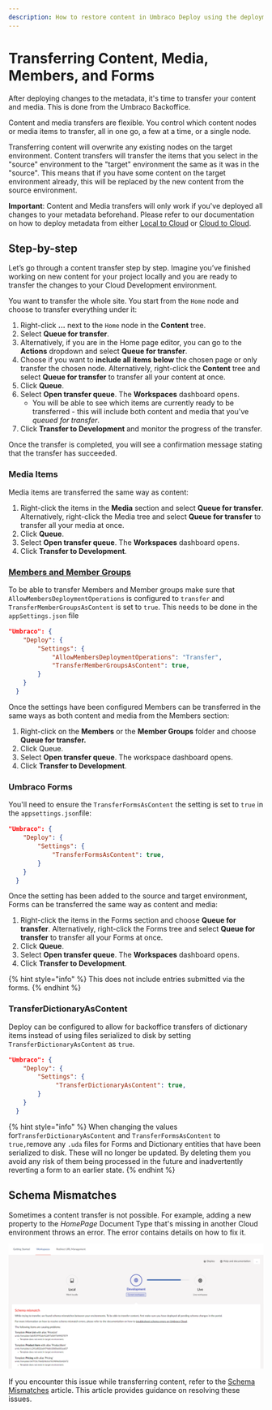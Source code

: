 ```yaml
---
description: How to restore content in Umbraco Deploy using the deployment dashboard
---
```


# Transferring Content, Media, Members, and Forms

After deploying changes to the metadata, it's time to transfer your content and media. This is done from the Umbraco Backoffice.

Content and media transfers are flexible. You control which content nodes or media items to transfer, all in one go, a few at a time, or a single node.

Transferring content will overwrite any existing nodes on the target environment. Content transfers will transfer the items that you select in the "source" environment to the "target" environment the same as it was in the "source". This means that if you have some content on the target environment already, this will be replaced by the new content from the source environment.

**Important**: Content and Media transfers will only work if you've deployed all changes to your metadata beforehand. Please refer to our documentation on how to deploy metadata from either [Local to Cloud](local-to-cloud.md) or [Cloud to Cloud](cloud-to-cloud.md).

## Step-by-step

Let’s go through a content transfer step by step. Imagine you’ve finished working on new content for your project locally and you are ready to transfer the changes to your Cloud Development environment.

You want to transfer the whole site. You start from the `Home` node and choose to transfer everything under it:

1. Right-click **...** next to the `Home` node in the **Content** tree.
2. Select **Queue for transfer**.
3. Alternatively, if you are in the Home page editor, you can go to the **Actions** dropdown and select **Queue for transfer**.
4. Choose if you want to **include all items below** the chosen page or only transfer the chosen node. Alternatively, right-click the **Content** tree and select **Queue for transfer** to transfer all your content at once.
5. Click **Queue**.
6. Select **Open transfer queue**. The **Workspaces** dashboard opens.
   * You will be able to see which items are currently ready to be transferred - this will include both content and media that you've _queued for transfer_.
7. Click **Transfer to Development** and monitor the progress of the transfer.

Once the transfer is completed, you will see a confirmation message stating that the transfer has succeeded.

### Media Items

Media items are transferred the same way as content:

1. Right-click the items in the **Media** section and select **Queue for transfer**. Alternatively, right-click the Media tree and select **Queue for transfer** to transfer all your media at once.
2. Click **Queue**.
3. Select **Open transfer queue**. The **Workspaces** dashboard opens.
4. Click **Transfer to Development**.

### [Members and Member Groups](https://docs.umbraco.com/umbraco-deploy/deploy-settings#allowmembersdeploymentoperations-and-transfermembergroupsascontent)

To be able to transfer Members and Member groups make sure that `AllowMembersDeploymentOperations` is configured to `transfer` and `TransferMemberGroupsAsContent` is set to `true`. This needs to be done in the `appSettings.json` file

```json
"Umbraco": {
    "Deploy": {
        "Settings": {
            "AllowMembersDeploymentOperations": "Transfer",
            "TransferMemberGroupsAsContent": true,
        }
    }
  }
```

Once the settings have been configured Members can be transferred in the same ways as both content and media from the Members section:

1. Right-click on the **Members** or the **Member Groups** folder and choose **Queue for transfer.**
2. Click Queue.
3. Select **Open transfer queue**. The workspace dashboard opens.
4. Click **Transfer to Development**.

### Umbraco Forms

You'll need to ensure the `TransferFormsAsContent` the setting is set to `true` in the `appsettings.json`file:

```json
"Umbraco": {
    "Deploy": {
        "Settings": {
            "TransferFormsAsContent": true,
        }
    }
  }
```

Once the setting has been added to the source and target environment, Forms can be transferred the same way as content and media:

1. Right-click the items in the Forms section and choose **Queue for transfer**. Alternatively, right-click the Forms tree and select **Queue for transfer** to transfer all your Forms at once.
2. Click **Queue**.
3. Select **Open transfer queue**. The **Workspaces** dashboard opens.
4. Click **Transfer to Development**.

{% hint style="info" %}
This does not include entries submitted via the forms.
{% endhint %}

### TransferDictionaryAsContent <a href="#transferdictionaryascontent" id="transferdictionaryascontent"></a>

Deploy can be configured to allow for backoffice transfers of dictionary items instead of using files serialized to disk by setting `TransferDictionaryAsContent` as `true`.

```json
"Umbraco": {
    "Deploy": {
        "Settings": {
             "TransferDictionaryAsContent": true,
        }
    }
  }
```

{% hint style="info" %}
When changing the values for`TransferDictionaryAsContent` and `TransferFormsAsContent` to `true,`remove any `.uda` files for Forms and Dictionary entities that have been serialized to disk. These will no longer be updated. By deleting them you avoid any risk of them being processed in the future and inadvertently reverting a form to an earlier state.
{% endhint %}

## Schema Mismatches

Sometimes a content transfer is not possible. For example, adding a new property to the _HomePage_ Document Type that's missing in another Cloud environment throws an error. The error contains details on how to fix it.

![clone dialog](images/schema-mismatch_v10.png)

If you encounter this issue while transferring content, refer to the [Schema Mismatches](../../../optimize-and-maintain-your-site/monitor-and-troubleshoot/resolve-issues-quickly-and-efficiently/deployments/schema-mismatches.md) article. This article provides guidance on resolving these issues.
